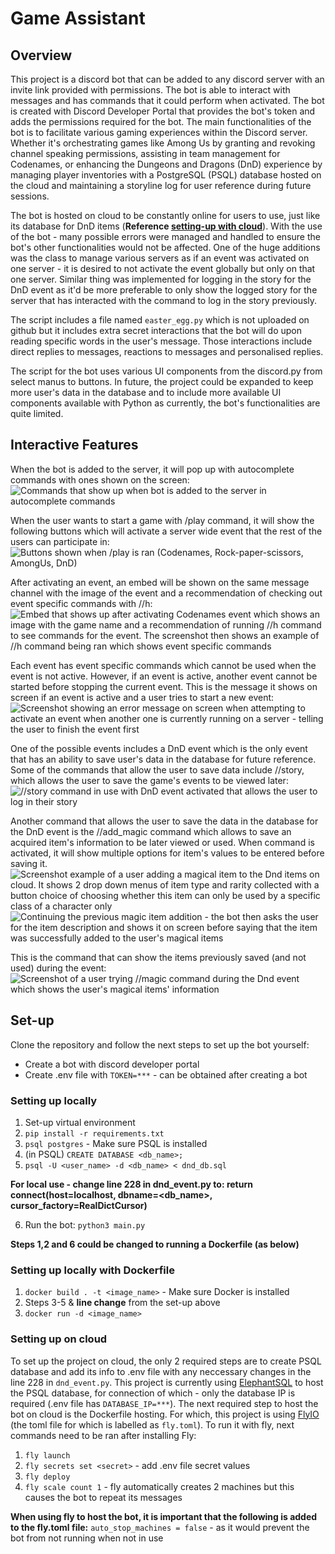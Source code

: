 # Game Assistant

## Overview

This project is a discord bot that can be added to any discord server with an invite link provided with permissions. The bot is able to interact with messages and has commands that it could perform when activated. The bot is created with Discord Developer Portal that provides the bot's token and adds the permissions required for the bot. The main functionalities of the bot is to facilitate various gaming experiences within the Discord server. Whether it's orchestrating games like Among Us by granting and revoking channel speaking permissions, assisting in team management for Codenames, or enhancing the Dungeons and Dragons (DnD) experience by managing player inventories with a PostgreSQL (PSQL) database hosted on the cloud and maintaining a storyline log for user reference during future sessions.

The bot is hosted on cloud to be constantly online for users to use, just like its database for DnD items (**Reference [setting-up with cloud](#setting-up-on-cloud)**). With the use of the bot - many possible errors were managed and handled to ensure the bot's other functionalities would not be affected. One of the huge additions was the class to manage various servers as if an event was activated on one server - it is desired to not activate the event globally but only on that one server. Similar thing was implemented for logging in the story for the DnD event as it'd be more preferable to only show the logged story for the server that has interacted with the command to log in the story previously.

The script includes a file named `easter_egg.py` which is not uploaded on github but it includes extra secret interactions that the bot will do upon reading specific words in the user's message. Those interactions include direct replies to messages, reactions to messages and personalised replies.

The script for the bot uses various UI components from the discord.py from select manus to buttons. In future, the project could be expanded to keep more user's data in the database and to include more available UI components available with Python as currently, the bot's functionalities are quite limited.


## Interactive Features

When the bot is added to the server, it will pop up with autocomplete commands with ones shown on the screen:
![Commands that show up when bot is added to the server in autocomplete commands](snippets/Screenshot%202023-10-13%20at%2015.31.20.png)


When the user wants to start a game with /play command, it will show the following buttons which will activate a server wide event that the rest of the users can participate in:
![Buttons shown when /play is ran (Codenames, Rock-paper-scissors, AmongUs, DnD)](snippets/Screenshot%202023-10-13%20at%2015.31.38.jpg)

After activating an event, an embed will be shown on the same message channel with the image of the event and a recommendation of checking out event specific commands with //h:
![Embed that shows up after activating Codenames event which shows an image with the game name and a recommendation of running //h command to see commands for the event. The screenshot then shows an example of //h command being ran which shows event specific commands](snippets/Screenshot%202023-10-13%20at%2015.31.59.jpg)

Each event has event specific commands which cannot be used when the event is not active. However, if an event is active, another event cannot be started before stopping the current event. This is the message it shows on screen if an event is active and a user tries to start a new event:
![Screenshot showing an error message on screen when attempting to activate an event when another one is currently running on a server - telling the user to finish the event first](snippets/Screenshot%202023-10-13%20at%2015.33.10.jpg)

One of the possible events includes a DnD event which is the only event that has an ability to save user's data in the database for future reference. Some of the commands that allow the user to save data include //story, which allows the user to save the game's events to be viewed later:
![//story command in use with DnD event activated that allows the user to log in their story](snippets/Screenshot%202023-08-09%20at%2023.08.52.jpg)

Another command that allows the user to save the data in the database for the DnD event is the //add_magic command which allows to save an acquired item's information to be later viewed or used. When command is activated, it will show multiple options for item's values to be entered before saving it.
![Screenshot example of a user adding a magical item to the Dnd items on cloud. It shows 2 drop down menus of item type and rarity collected with a button choice of choosing whether this item can only be used by a specific class of a character only](snippets/Screenshot%202023-10-13%20at%2015.34.59.jpg)
![Continuing the previous magic item addition - the bot then asks the user for the item description and shows it on screen before saying that the item was successfully added to the user's magical items](snippets/Screenshot%202023-10-13%20at%2015.35.09.jpg)

This is the command that can show the items previously saved (and not used) during the event:
![Screenshot of a user trying //magic command during the Dnd event which shows the user's magical items' information](snippets/Screenshot%202023-10-13%20at%2015.36.31.jpg)

## Set-up

Clone the repository and follow the next steps to set up the bot yourself:

* Create a bot with discord developer portal
* Create .env file with `TOKEN=***` - can be obtained after creating a bot

### Setting up locally

1. Set-up virtual environment
2. `pip install -r requirements.txt`
3. `psql postgres` - Make sure PSQL is installed
4. (in PSQL) `CREATE DATABASE <db_name>;`
5. `psql -U <user_name> -d <db_name> < dnd_db.sql`

**For local use - change line 228 in dnd_event.py to: return connect(host=localhost, dbname=<db_name>, cursor_factory=RealDictCursor)**

6. Run the bot: `python3 main.py`

**Steps 1,2 and 6 could be changed to running a Dockerfile (as below)**

### Setting up locally with Dockerfile

1. `docker build . -t <image_name>` - Make sure Docker is installed
2. Steps 3-5 & **line change** from the set-up above
3. `docker run -d <image_name>`

### Setting up on cloud

To set up the project on cloud, the only 2 required steps are to create PSQL database and add its info to .env file with any neccessary changes in the line 228 in `dnd_event.py`. This project is currently using [ElephantSQL](https://www.elephantsql.com/) to host the PSQL database, for connection of which - only the database IP is required (.env file has `DATABASE_IP=***`). The next required step to host the bot on cloud is the Dockerfile hosting. For which, this project is using [FlyIO](https://fly.io/) (the toml file for which is labelled as `fly.toml`). To run it with fly, next commands need to be ran after installing Fly:

1. `fly launch`
2. `fly secrets set <secret>` - add .env file secret values
3. `fly deploy`
4. `fly scale count 1` - fly automatically creates 2 machines but this causes the bot to repeat its messages

**When using fly to host the bot, it is important that the following is added to the fly.toml file:**
`auto_stop_machines = false` - as it would prevent the bot from not running when not in use